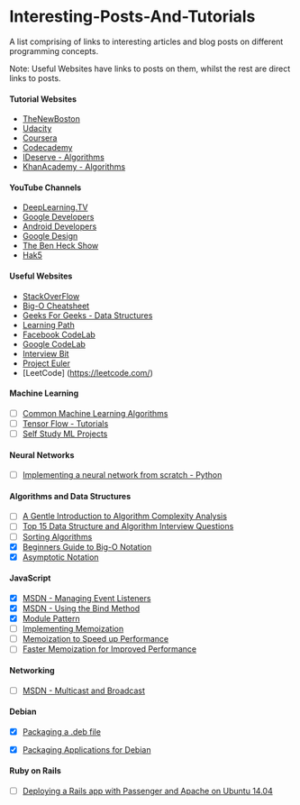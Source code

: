 # Interesting-Posts-And-Tutorials
A list comprising of links to interesting articles and blog posts on different programming concepts.

Note: Useful Websites have links to posts on them, whilst the rest are direct links to posts.

#### Tutorial Websites
* [TheNewBoston](https://thenewboston.com/)
* [Udacity](https://www.udacity.com/)
* [Coursera](https://www.coursera.org/)
* [Codecademy](https://www.codecademy.com/)
* [IDeserve - Algorithms](http://www.ideserve.co.in/)
* [KhanAcademy - Algorithms](https://www.khanacademy.org/computing/computer-science/algorithms)

#### YouTube Channels
* [DeepLearning.TV](https://www.youtube.com/channel/UC9OeZkIwhzfv-_Cb7fCikLQ)
* [Google Developers](https://www.youtube.com/channel/UC_x5XG1OV2P6uZZ5FSM9Ttw)
* [Android Developers](https://www.youtube.com/channel/UCVHFbqXqoYvEWM1Ddxl0QDg)
* [Google Design](https://www.youtube.com/channel/UClKO7be7O9cUGL94PHnAeOA)
* [The Ben Heck Show](https://www.youtube.com/user/thebenheckshow)
* [Hak5](https://www.youtube.com/user/Hak5Darren)

#### Useful Websites
* [StackOverFlow](https://www.stackoverflow.com/)
* [Big-O Cheatsheet](http://bigocheatsheet.com/)
* [Geeks For Geeks - Data Structures](http://www.geeksforgeeks.org/data-structures/)
* [Learning Path](http://makemeflow.org/advice/2016/07/a-comprehensive-learning-path-recommended-by-google/)
* [Facebook CodeLab](https://codelab.interviewbit.com/)
* [Google CodeLab](https://codelabs.developers.google.com/)
* [Interview Bit](https://www.interviewbit.com/dashboard/)
* [Project Euler](https://projecteuler.net/)
* [LeetCode] (https://leetcode.com/)

#### Machine Learning
- [ ] [Common Machine Learning Algorithms](https://www.analyticsvidhya.com/blog/2015/08/common-machine-learning-algorithms/)
- [ ] [Tensor Flow - Tutorials](https://www.tensorflow.org/versions/r0.10/tutorials/index.html)
- [ ] [Self Study ML Projects](http://machinelearningmastery.com/self-study-machine-learning-projects/)

#### Neural Networks
- [ ] [Implementing a neural network from scratch - Python](http://www.wildml.com/2015/09/implementing-a-neural-network-from-scratch/)

#### Algorithms and Data Structures
- [ ] [A Gentle Introduction to Algorithm Complexity Analysis](http://discrete.gr/complexity/)
- [ ] [Top 15 Data Structure and Algorithm Interview Questions](https://javarevisited.blogspot.com/2013/03/top-15-data-structures-algorithm-interview-questions-answers-java-programming.html)
- [ ] [Sorting Algorithms](https://www.toptal.com/developers/sorting-algorithms/)
- [X] [Beginners Guide to Big-O Notation](https://rob-bell.net/2009/06/a-beginners-guide-to-big-o-notation/)
- [X] [Asymptotic Notation](https://www.khanacademy.org/computing/computer-science/algorithms/asymptotic-notation/a/asymptotic-notation)

#### JavaScript
- [X] [MSDN - Managing Event Listeners](https://msdn.microsoft.com/en-us/library/dn741342(v=vs.94).aspx)
- [X] [MSDN - Using the Bind Method](https://msdn.microsoft.com/en-us/library/dn569317(v=vs.94).aspx)
- [X] [Module Pattern](http://www.adequatelygood.com/JavaScript-Module-Pattern-In-Depth.html)
- [ ] [Implementing Memoization](https://www.sitepoint.com/implementing-memoization-in-javascript/)
- [ ] [Memoization to Speed up Performance](http://requiremind.com/memoization-speed-up-your-javascript-performance/)
- [ ] [Faster Memoization for Improved Performance](https://addyosmani.com/blog/faster-javascript-memoization/)

#### Networking
- [ ] [MSDN - Multicast and Broadcast](https://msdn.microsoft.com/en-us/library/system.net.sockets.multicastoption%28v=vs.110%29.aspx)

#### Debian
- [X] [Packaging a .deb file](https://wiki.debian.org/Packaging/Intro?action=show&redirect=IntroDebianPackaging#Introduction_to_Debian_Packaging)
- [X] [Packaging Applications for Debian ](http://blog.noizeramp.com/2005/08/31/packaging-java-applications-for-ubuntu-and-other-debians/)


#### Ruby on Rails
- [ ] [Deploying a Rails app with Passenger and Apache on Ubuntu 14.04](https://www.digitalocean.com/community/tutorials/how-to-deploy-a-rails-app-with-passenger-and-apache-on-ubuntu-14-04)
